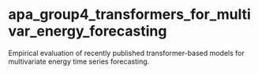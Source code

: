 # apa_group4_transformers_for_multivar_energy_forecasting

Empirical evaluation of recently published transformer-based models for multivariate energy time series forecasting.
